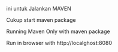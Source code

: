 ini untuk Jalankan MAVEN

Cukup start
maven package



Running Maven Only with
maven package

Run in browser with
http://localghost:8080